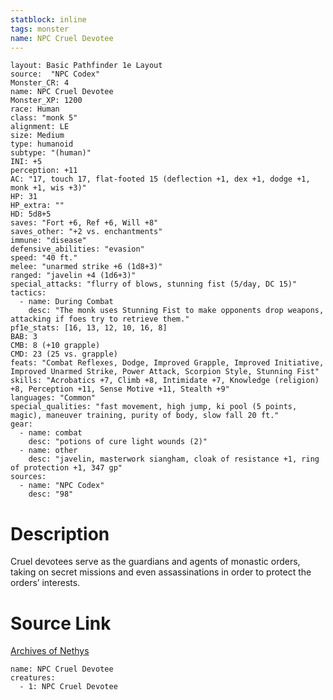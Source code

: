 ```yaml
---
statblock: inline
tags: monster
name: NPC Cruel Devotee
---
```

```statblock
layout: Basic Pathfinder 1e Layout
source:  "NPC Codex"
Monster_CR: 4
name: NPC Cruel Devotee
Monster_XP: 1200
race: Human
class: "monk 5"
alignment: LE
size: Medium
type: humanoid
subtype: "(human)"
INI: +5
perception: +11
AC: "17, touch 17, flat-footed 15 (deflection +1, dex +1, dodge +1, monk +1, wis +3)"
HP: 31
HP_extra: ""
HD: 5d8+5
saves: "Fort +6, Ref +6, Will +8"
saves_other: "+2 vs. enchantments"
immune: "disease"
defensive_abilities: "evasion"
speed: "40 ft."
melee: "unarmed strike +6 (1d8+3)"
ranged: "javelin +4 (1d6+3)"
special_attacks: "flurry of blows, stunning fist (5/day, DC 15)"
tactics:
  - name: During Combat
    desc: "The monk uses Stunning Fist to make opponents drop weapons, attacking if foes try to retrieve them."
pf1e_stats: [16, 13, 12, 10, 16, 8]
BAB: 3
CMB: 8 (+10 grapple)
CMD: 23 (25 vs. grapple)
feats: "Combat Reflexes, Dodge, Improved Grapple, Improved Initiative, Improved Unarmed Strike, Power Attack, Scorpion Style, Stunning Fist"
skills: "Acrobatics +7, Climb +8, Intimidate +7, Knowledge (religion) +8, Perception +11, Sense Motive +11, Stealth +9"
languages: "Common"
special_qualities: "fast movement, high jump, ki pool (5 points, magic), maneuver training, purity of body, slow fall 20 ft."
gear:
  - name: combat
    desc: "potions of cure light wounds (2)"
  - name: other
    desc: "javelin, masterwork siangham, cloak of resistance +1, ring of protection +1, 347 gp"
sources:
  - name: "NPC Codex"
    desc: "98"
```
# Description
Cruel devotees serve as the guardians and agents of monastic orders, taking on secret missions and even assassinations in order to protect the orders’ interests.
# Source Link
[Archives of Nethys](https://aonprd.com/NPCDisplay.aspx?ItemName=Cruel%20Devotee)
```encounter-table
name: NPC Cruel Devotee
creatures:
  - 1: NPC Cruel Devotee
```
